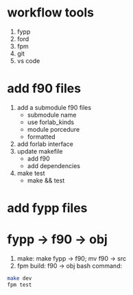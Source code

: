# workflow tools
1. fypp
2. ford
3. fpm
4. git
5. vs code

# add f90 files
1. add a submodule f90 files
    + submodule name
    + use forlab_kinds
    + module porcedure
    + formatted
2. add forlab interface
3. update makefile
    + add f90
    + add dependencies
4. make test
    + make && test

# add fypp files

# fypp -> f90 -> obj
1. make: make fypp -> f90; mv f90 -> src
2. fpm build: f90 -> obj
bash command:
```bash
make dev
fpm test
```